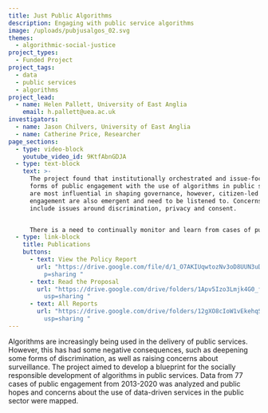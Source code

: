 ```yaml
---
title: Just Public Algorithms
description: Engaging with public service algorithms
image: /uploads/pubjusalgos_02.svg
themes:
  - algorithmic-social-justice
project_types:
  - Funded Project
project_tags:
  - data
  - public services
  - algorithms
project_lead:
  - name: Helen Pallett, University of East Anglia
    email: h.pallett@uea.ac.uk
investigators:
  - name: Jason Chilvers, University of East Anglia
  - name: Catherine Price, Researcher
page_sections:
  - type: video-block
    youtube_video_id: 9KtfAbnGDJA
  - type: text-block
    text: >-
      The project found that institutionally orchestrated and issue-focused
      forms of public engagement with the use of algorithms in public services
      are most influential in shaping governance, however, citizen-led forms of
      engagement are also emergent and need to be listened to. Concerns raised
      include issues around discrimination, privacy and consent. 


      There is a need to continually monitor and learn from cases of public engagement with these approaches in order to ensure that they are developing in a socially responsible manner. The team is seeking funding to extend this pilot project in order to map public engagement with the use of algorithms in public services and to contribute to the responsible innovation of algorithms and related technologies.
  - type: link-block
    title: Publications
    buttons:
      - text: View the Policy Report
        url: "https://drive.google.com/file/d/1_O7AKIUqwtozNv3oD8UUN3uDmgd3gYfm/view?us\
          p=sharing "
      - text: Read the Proposal
        url: "https://drive.google.com/drive/folders/1Apv5Izo3Lmjk4G0_fULFcmlJuePhhh6l?\
          usp=sharing "
      - text: All Reports
        url: "https://drive.google.com/drive/folders/12gXO8cIoW1vEkehqSoi_jcB6iIY-JT48?\
          usp=sharing "
---
```

Algorithms are increasingly being used in the delivery of public services. However, this has had some negative consequences, such as deepening some forms of discrimination, as well as raising concerns about surveillance. The project aimed to develop a blueprint for the socially responsible development of algorithms in public services. Data from 77 cases of public engagement from 2013-2020 was analyzed and public hopes and concerns about the use of data-driven services in the public sector were mapped.